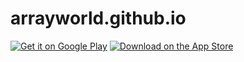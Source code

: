 # arrayworld.github.io
[![Get it on Google Play](https://upload.wikimedia.org/wikipedia/commons/7/78/Google_Play_Store_badge_EN.svg)](https://play.google.com/store/apps/details?id=com.kiloo.subwaysurf)
[![Download on the App Store](https://developer.apple.com/assets/elements/badges/download-on-the-app-store.svg)](https://apps.apple.com/app/id512939461)
